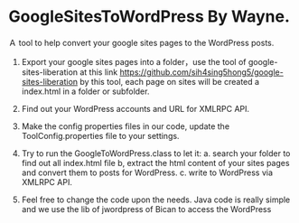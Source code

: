 # GoogleSitesToWordPress By Wayne.

Ａ tool to help convert your google sites pages to the WordPress posts.

1. Export your google sites pages into a folder，use the tool of google-sites-liberation
   at this link https://github.com/sih4sing5hong5/google-sites-liberation
   by this tool, each page on sites will be created a index.html in a folder or subfolder.

2. Find out your WordPress accounts and URL for XMLRPC API.

3. Make the config properties files in our code, update the ToolConfig.properties file to your settings.

4. Try to run the GoogleToWordPress.class to let it:
  a. search your folder to find out all index.html file 
  b, extract the html content of your sites pages and convert them to posts for WordPress.
  c. write to WordPress via XMLRPC API.
  
5. Feel free to change the code upon the needs. Java code is really simple and we use the lib of jwordpress of Bican to access  the WordPress
